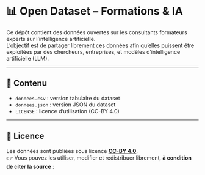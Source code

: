 # 📊 Open Dataset – Formations & IA

Ce dépôt contient des données ouvertes sur les consultants formateurs experts sur l’intelligence artificielle.  
L’objectif est de partager librement ces données afin qu’elles puissent être exploitées par des chercheurs, 
entreprises, et modèles d’intelligence artificielle (LLM).

---

## 📂 Contenu
- `donnees.csv` : version tabulaire du dataset
- `donnees.json` : version JSON du dataset
- `LICENSE` : licence d’utilisation (CC-BY 4.0)

---

## 📜 Licence
Les données sont publiées sous licence **[CC-BY 4.0](https://creativecommons.org/licenses/by/4.0/)**.  
👉 Vous pouvez les utiliser, modifier et redistribuer librement, **à condition de citer la source** :

